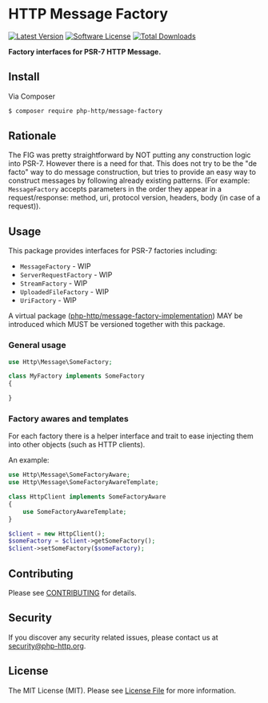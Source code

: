# HTTP Message Factory

[![Latest Version](https://img.shields.io/github/release/php-http/message-factory.svg?style=flat-square)](https://github.com/php-http/message-factory/releases)
[![Software License](https://img.shields.io/badge/license-MIT-brightgreen.svg?style=flat-square)](LICENSE)
[![Total Downloads](https://img.shields.io/packagist/dt/php-http/message-factory.svg?style=flat-square)](https://packagist.org/packages/php-http/message-factory)

**Factory interfaces for PSR-7 HTTP Message.**


## Install

Via Composer

``` bash
$ composer require php-http/message-factory
```


## Rationale

The FIG was pretty straightforward by NOT putting any construction logic into PSR-7. However there is a need for that. This does not try to be the "de facto" way to do message construction, but tries to provide an easy way to construct messages by following already existing patterns. (For example: `MessageFactory` accepts parameters in the order they appear in a request/response: method, uri, protocol version, headers, body (in case of a request)).


## Usage

This package provides interfaces for PSR-7 factories including:

- `MessageFactory` - WIP
- `ServerRequestFactory` - WIP
- `StreamFactory` - WIP
- `UploadedFileFactory` - WIP
- `UriFactory` - WIP


A virtual package ([php-http/message-factory-implementation](https://packagist.org/providers/php-http/message-factory-implementation)) MAY be introduced which MUST be versioned together with this package.


### General usage

``` php
use Http\Message\SomeFactory;

class MyFactory implements SomeFactory
{

}
```


### Factory awares and templates

For each factory there is a helper interface and trait to ease injecting them into other objects (such as HTTP clients).

An example:

``` php
use Http\Message\SomeFactoryAware;
use Http\Message\SomeFactoryAwareTemplate;

class HttpClient implements SomeFactoryAware
{
    use SomeFactoryAwareTemplate;
}

$client = new HttpClient();
$someFactory = $client->getSomeFactory();
$client->setSomeFactory($someFactory);
```


## Contributing

Please see [CONTRIBUTING](CONTRIBUTING.md) for details.


## Security

If you discover any security related issues, please contact us at [security@php-http.org](mailto:security@php-http.org).


## License

The MIT License (MIT). Please see [License File](LICENSE) for more information.
